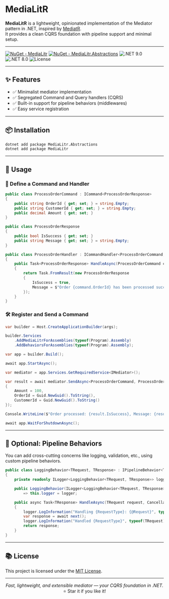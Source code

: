 ﻿# MediaLitR

**MediaLitR** is a lightweight, opinionated implementation of the Mediator pattern in .NET, inspired by [MediatR](https://github.com/jbogard/MediatR).  
It provides a clean CQRS foundation with pipeline support and minimal setup.

---

[![NuGet - MediaLitr](https://img.shields.io/nuget/v/MediaLitr?style=flat-square&logo=nuget)](https://www.nuget.org/packages/MediaLitr)
[![NuGet - MediaLitr.Abstractions](https://img.shields.io/nuget/v/MediaLitr.Abstractions?style=flat-square&logo=nuget)](https://www.nuget.org/packages/MediaLitr.Abstractions)
![.NET 9.0](https://img.shields.io/badge/.NET-9.0-blueviolet?style=flat-square&logo=dotnet)
![.NET 8.0](https://img.shields.io/badge/.NET-8.0-blue?style=flat-square&logo=dotnet)
![License](https://img.shields.io/badge/license-MIT-green?style=flat-square)

---

## ✨ Features

- ✅ Minimalist mediator implementation
- ✅ Segregated Command and Query handlers (CQRS)
- ✅ Built-in support for pipeline behaviors (middlewares)
- ✅ Easy service registration 
---

## 📦 Installation

```bash
dotnet add package MediaLitr.Abstractions
dotnet add package MediaLitr
```

---

## 🚀 Usage

### 🧱 Define a Command and Handler

```csharp
public class ProcessOrderCommand : ICommand<ProcessOrderResponse>
{
    public string OrderId { get; set; } = string.Empty;
    public string CustomerId { get; set; } = string.Empty;
    public decimal Amount { get; set; }
}

public class ProcessOrderResponse
{
    public bool IsSuccess { get; set; }
    public string Message { get; set; } = string.Empty;
}

public class ProcessOrderHandler : ICommandHandler<ProcessOrderCommand, ProcessOrderResponse>
{
    public Task<ProcessOrderResponse> HandleAsync(ProcessOrderCommand command, CancellationToken cancellationToken = default)
    {
        return Task.FromResult(new ProcessOrderResponse
        {
            IsSuccess = true,
            Message = $"Order {command.OrderId} has been processed successfully."
        });
    }
}
```

### 🛠 Register and Send a Command

```csharp
var builder = Host.CreateApplicationBuilder(args);

builder.Services
    .AddMediaLitrForAssemblies(typeof(Program).Assembly)
    .AddBehaviorsForAssemblies(typeof(Program).Assembly);

var app = builder.Build();

await app.StartAsync();

var mediator = app.Services.GetRequiredService<IMediator>();

var result = await mediator.SendAsync<ProcessOrderCommand, ProcessOrderResponse>(new ProcessOrderCommand()
{
    Amount = 100,
    OrderId = Guid.NewGuid().ToString(),
    CustomerId = Guid.NewGuid().ToString()
});

Console.WriteLine($"Order processed: {result.IsSuccess}, Message: {result.Message}");

await app.WaitForShutdownAsync();
```

---

## 🧩 Optional: Pipeline Behaviors

You can add cross-cutting concerns like logging, validation, etc., using custom pipeline behaviors.

```csharp
public class LoggingBehavior<TRequest, TResponse> : IPipelineBehavior<TRequest, TResponse> where TRequest : ICommand<TResponse>
{
    private readonly ILogger<LoggingBehavior<TRequest, TResponse>> logger;

    public LoggingBehavior(ILogger<LoggingBehavior<TRequest, TResponse>> logger) 
        => this.logger = logger;

    public async Task<TResponse> HandleAsync(TRequest request, CancellationToken cancellationToken, RequestDelegate<TResponse> next)
    {
        logger.LogInformation("Handling {RequestType}: {@Request}", typeof(TRequest).Name, request);
        var response = await next();
        logger.LogInformation("Handled {RequestType}", typeof(TRequest).Name);
        return response;
    }
}
```

---

## 📚 License

This project is licensed under the [MIT License](LICENSE.txt).

---

<p align="center">
  <em>Fast, lightweight, and extensible mediator — your CQRS foundation in .NET.</em><br/>
  ⭐ Star it if you like it!
</p>